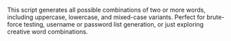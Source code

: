 This script generates all possible combinations of two or more words, including uppercase, lowercase, and mixed-case variants. Perfect for brute-force testing, username or password list generation, or just exploring creative word combinations.
